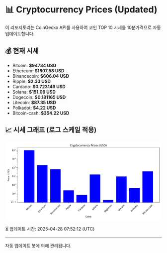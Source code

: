 
# 📊 Cryptocurrency Prices (Updated)

이 리포지토리는 CoinGecko API를 사용하여 코인 TOP 10 시세를 10분가격으로 자동 업데이트합니다.

## 💰 현재 시세
- Bitcoin: **$94734 USD**
- Ethereum: **$1807.58 USD**
- Binancecoin: **$606.04 USD**
- Ripple: **$2.33 USD**
- Cardano: **$0.723146 USD**
- Solana: **$151.09 USD**
- Dogecoin: **$0.181165 USD**
- Litecoin: **$87.35 USD**
- Polkadot: **$4.22 USD**
- Bitcoin-cash: **$354.22 USD**

## 📈 시세 그래프 (로그 스케일 적용)
![Crypto Prices](crypto_prices.png)

⏳ 업데이트 시간: 2025-04-28 07:52:12 (UTC)

---
자동 업데이트 봇에 의해 관리됩니다.
